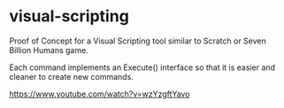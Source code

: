 # visual-scripting
Proof of Concept for a Visual Scripting tool similar to Scratch or Seven Billion Humans game.

Each command implements an Execute() interface so that it is easier and cleaner to create new commands.

https://www.youtube.com/watch?v=wzYzgftYavo
